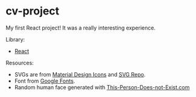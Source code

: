 # cv-project

My first React project! It was a really interesting experience.

Library:

- [React](https://reactjs.org/)

Resources:

- SVGs are from [Material Design Icons](https://materialdesignicons.com/) and [SVG Repo](https://www.svgrepo.com/).
- Font from [Google Fonts](https://fonts.google.com/).
- Random human face generated with [This-Person-Does-not-Exist.com](https://this-person-does-not-exist.com/en)

